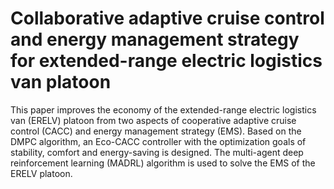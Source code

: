 # Collaborative adaptive cruise control and energy management strategy for extended-range electric logistics van platoon

This paper improves the economy of the extended-range electric logistics van (ERELV) platoon from two aspects of cooperative adaptive cruise control (CACC) and energy management strategy (EMS).
Based on the DMPC algorithm, an Eco-CACC controller with the optimization goals of stability, comfort and energy-saving is designed.
The multi-agent deep reinforcement learning (MADRL) algorithm is used to solve the EMS of the ERELV platoon.
